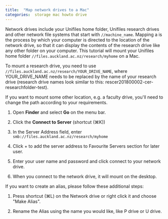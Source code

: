 ```yaml
---
title:  "Map network drives to a Mac"
categories:  storage mac howto drive
---
```


Network drives include your Unifiles home folder, Unifiles research drives and other network file systems that start with `//machine_name`.
Mapping a is the process by which your computer is directed to the location of the network drive, so that it can display the contents of the research drive like any other folder on your computer.
This tutorial will mount your Unifiles home folder `//files.auckland.ac.nz/research/myhome` on a Mac.

To mount a research drive, you need to use `//files.auckland.ac.nz/research/YOUR_DRIVE_NAME`, where YOUR_DRIVE_NAME needs to be replaced by the name of your research drive (research drive names look similar to this: rescer201800002-cer-researchfolder-test).

If you want to mount some other location, e.g. a faculty drive, you'll need to change the path according to your requirements.

1. Open **Finder** and select **Go** on the menu bar.

2. Click the **Connect to Server** (shortcut (⌘K))

3. In the Server Address field, enter `smb://files.auckland.ac.nz/research/myhome`

4. Click + to add the server address to Favourite Servers section for later user.

5. Enter your user name and password and click connect to your network drive.

6. When you connect to the network drive, it will mount on the desktop.

If you want to create an alias, please follow these additional steps:

1. Press shortcut (⌘L) on the Network drive or right click it and choose "Make Alias".

2. Rename the Alias using the name you would like, like P drive or U drive.

